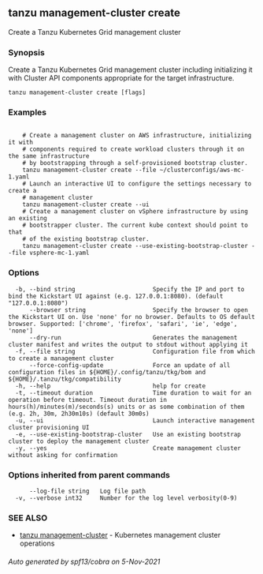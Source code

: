 ## tanzu management-cluster create

Create a Tanzu Kubernetes Grid management cluster

### Synopsis

Create a Tanzu Kubernetes Grid management cluster including initializing it with Cluster API components appropriate for the target infrastructure.

```
tanzu management-cluster create [flags]
```

### Examples

```

    # Create a management cluster on AWS infrastructure, initializing it with
    # components required to create workload clusters through it on the same infrastructure
    # by bootstrapping through a self-provisioned bootstrap cluster.
    tanzu management-cluster create --file ~/clusterconfigs/aws-mc-1.yaml
    # Launch an interactive UI to configure the settings necessary to create a
    # management cluster
    tanzu management-cluster create --ui
    # Create a management cluster on vSphere infrastructure by using an existing
    # bootstrapper cluster. The current kube context should point to that
    # of the existing bootstrap cluster.
    tanzu management-cluster create --use-existing-bootstrap-cluster --file vsphere-mc-1.yaml
```

### Options

```
  -b, --bind string                      Specify the IP and port to bind the Kickstart UI against (e.g. 127.0.0.1:8080). (default "127.0.0.1:8080")
      --browser string                   Specify the browser to open the Kickstart UI on. Use 'none' for no browser. Defaults to OS default browser. Supported: ['chrome', 'firefox', 'safari', 'ie', 'edge', 'none']
      --dry-run                          Generates the management cluster manifest and writes the output to stdout without applying it
  -f, --file string                      Configuration file from which to create a management cluster
      --force-config-update              Force an update of all configuration files in ${HOME}/.config/tanzu/tkg/bom and ${HOME}/.tanzu/tkg/compatibility
  -h, --help                             help for create
  -t, --timeout duration                 Time duration to wait for an operation before timeout. Timeout duration in hours(h)/minutes(m)/seconds(s) units or as some combination of them (e.g. 2h, 30m, 2h30m10s) (default 30m0s)
  -u, --ui                               Launch interactive management cluster provisioning UI
  -e, --use-existing-bootstrap-cluster   Use an existing bootstrap cluster to deploy the management cluster
  -y, --yes                              Create management cluster without asking for confirmation
```

### Options inherited from parent commands

```
      --log-file string   Log file path
  -v, --verbose int32     Number for the log level verbosity(0-9)
```

### SEE ALSO

* [tanzu management-cluster](tanzu_management-cluster.md)	 - Kubernetes management cluster operations

###### Auto generated by spf13/cobra on 5-Nov-2021
